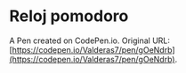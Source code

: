 # Reloj pomodoro

A Pen created on CodePen.io. Original URL: [https://codepen.io/Valderas7/pen/gOeNdrb](https://codepen.io/Valderas7/pen/gOeNdrb).

